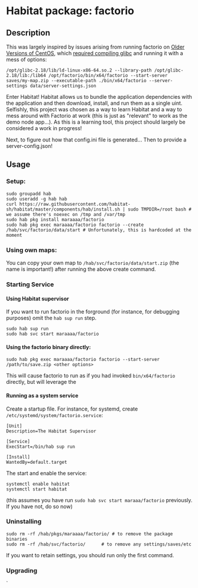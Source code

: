 # Habitat package: factorio

## Description

This was largely inspired by issues arising from running factorio on [Older Versions of CentOS](https://forums.factorio.com/viewtopic.php?f=49&t=54619), which [required compiling glibc](https://forums.factorio.com/viewtopic.php?p=324493&sid=0d99fb88ebf1d28ea6f7fe33cfc1b5b9#p324493) and running it with a mess of options:

```
/opt/glibc-2.18/lib/ld-linux-x86-64.so.2 --library-path /opt/glibc-2.18/lib:/lib64 /opt/factorio/bin/x64/factorio --start-server saves/my-map.zip --executable-path ./bin/x64/factorio --server-settings data/server-settings.json
```

Enter Habitat!  Habitat allows us to bundle the application dependencies with the application and then download, install, and run them as a single uint.  Selfishly, this project was chosen as a way to learn Habitat and a way to mess around with Factorio at work (this is just as "relevant" to work as the demo node app...).  As this is a learning tool, this project should largely be considered a work in progress!

Next, to figure out how that config.ini file is generated...  Then to provide a server-config.json!

## Usage

### Setup:

```
sudo groupadd hab
sudo useradd -g hab hab
curl https://raw.githubusercontent.com/habitat-sh/habitat/master/components/hab/install.sh | sudo TMPDIR=/root bash # we assume there's noexec on /tmp and /var/tmp
sudo hab pkg install maraaaa/factorio
sudo hab pkg exec maraaaa/factorio factorio --create /hab/svc/factorio/data/start # Unfortunately, this is hardcoded at the moment
```

### Using own maps:

You can copy your own map to `/hab/svc/factorio/data/start.zip` (the name is important!) after running the above create command.

### Starting Service

#### Using Habitat supervisor

If you want to run factorio in the forground (for instance, for debugging purposes) omit the `hab sup run` step.

```
sudo hab sup run
sudo hab svc start maraaaa/factorio
```

#### Using the factorio binary directly:

```
sudo hab pkg exec maraaaa/factorio factorio --start-server /path/to/save.zip <other options>
```

This will cause factorio to run as if you had invoked `bin/x64/factorio` directly, but will leverage the 

#### Running as a system service

Create a startup file.  For instance, for systemd, create `/etc/systemd/system/factorio.service`:

```
[Unit]
Description=The Habitat Supervisor

[Service]
ExecStart=/bin/hab sup run

[Install]
WantedBy=default.target
```

The start and enable the service:

```
systemctl enable habitat
systemctl start habitat
```

(this assumes you have run `sudo hab svc start maraaa/factorio` previously.  If you have not, do so now)

### Uninstalling

```
sudo rm -rf /hab/pkgs/maraaaa/factorio/ # to remove the package binaries
sudo rm -rf /hab/svc/factorio/ 		# to remove any settings/saves/etc
```

If you want to retain settings, you should run only the first command.

### Upgrading

`
